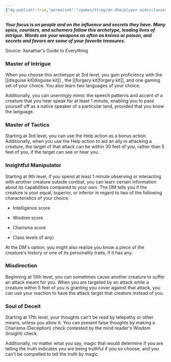 ```yaml
---
{"dg-publish":true,"permalink":"/games/ttrpg/dn-d5e/player-aids/classes/class-specialisations/rogue-mastermind/","tags":["TTRPG/DND/5e"]}
---
```



**_Your focus is on people and on the influence and secrets they have. Many spies, courtiers, and schemers follow this archetype, leading lives of intrigue. Words are your weapons as often as knives or poison, and secrets and favors are some of your favorite treasures._**

Source: Xanathar's Guide to Everything

### Master of Intrigue

When you choose this archetype at 3rd level, you gain proficiency with the [[disguise kit\|disguise kit]] , the [[forgery kit\|forgery kit]], and one gaming set of your choice. You also learn two languages of your choice.

Additionally, you can unerringly mimic the speech patterns and accent of a creature that you hear speak for at least 1 minute, enabling you to pass yourself off as a native speaker of a particular land, provided that you know the language.

### Master of Tactics

Starting at 3rd level, you can use the Help action as a bonus action. Additionally, when you use the Help action to aid an ally in attacking a creature, the target of that attack can be within 30 feet of you, rather than 5 feet of you, if the target can see or hear you.

### Insightful Manipulator

Starting at 9th level, if you spend at least 1 minute observing or interacting with another creature outside combat, you can learn certain information about its capabilities compared to your own. The DM tells you if the creature is your equal, superior, or inferior in regard to two of the following characteristics of your choice:

- Intelligence score

- Wisdom score

- Charisma score

- Class levels (if any)

At the DM's option, you might also realize you know a piece of the creature's history or one of its personality traits, if it has any.

### Misdirection

Beginning at 13th level, you can sometimes cause another creature to suffer an attack meant for you. When you are targeted by an attack while a creature within 5 feet of you is granting you cover against that attack, you can use your reaction to have the attack target that creature instead of you.

### Soul of Deceit

Starting at 17th level, your thoughts can't be read by telepathy or other means, unless you allow it. You can present false thoughts by making a Charisma (Deception) check contested by the mind reader's Wisdom (Insight) check.

Additionally, no matter what you say, magic that would determine if you are telling the truth indicates you are being truthful if you so choose, and you can't be compelled to tell the truth by magic.
